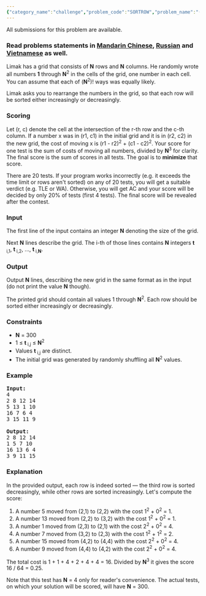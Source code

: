```yaml
---
{"category_name":"challenge","problem_code":"SORTROW","problem_name":"(CH) Bear and Sorted Rows","languages_supported":{"0":"C","1":"CPP14","2":"JAVA","3":"PYTH","4":"PYTH 3.5","5":"PYPY","6":"CS2","7":"PAS fpc","8":"PAS gpc","9":"RUBY","10":"PHP","11":"GO","12":"NODEJS","13":"HASK","14":"SCALA","15":"D","16":"PERL","17":"FORT","18":"WSPC","19":"ADA","20":"CAML","21":"ICK","22":"BF","23":"ASM","24":"CLPS","25":"PRLG","26":"ICON","27":"SCM qobi","28":"PIKE","29":"ST","30":"NICE","31":"LUA","32":"BASH","33":"NEM","34":"LISP sbcl","35":"LISP clisp","36":"SCM guile","37":"JS","38":"ERL","39":"TCL","40":"PERL6","41":"TEXT","42":"SCM chicken","43":"CLOJ","44":"FS"},"max_timelimit":2,"source_sizelimit":50000,"problem_author":"errichto","problem_tester":"xcwgf666","date_added":"23-02-2017","tags":{"0":"challenge","1":"dynamic","2":"errichto","3":"march17","4":"optimization"},"editorial_url":"https://discuss.codechef.com/problems/SORTROW","time":{"view_start_date":1489397400,"submit_start_date":1489397400,"visible_start_date":1489397400,"end_date":1735669800},"is_direct_submittable":false,"layout":"problem"}
---
```

<span class="solution-visible-txt">All submissions for this problem are available.</span><h3> Read problems statements in <a target="_blank" href="http://www.codechef.com/download/translated/MARCH17/mandarin/SORTROW.pdf?v=1">Mandarin Chinese</a>, <a target="_blank" href="http://www.codechef.com/download/translated/MARCH17/russian/SORTROW.pdf?v=1">Russian</a> and <a target="_blank" href="http://www.codechef.com/download/translated/MARCH17/vietnamese/SORTROW.pdf?v=1">Vietnamese</a> as well.</h3>

<p>Limak has a grid that consists of <b>N</b> rows and <b>N</b> columns.
He randomly wrote all numbers <b>1</b> through <b>N</b><sup>2</sup> in the cells of the grid, one number in each cell.
You can assume that each of (<b>N</b><sup>2</sup>)! ways was equally likely.</p>

<p>Limak asks you to rearrange the numbers in the grid, so that each row will be sorted either increasingly or decreasingly.</p>



<h3>Scoring</h3>

<p>Let (r, c) denote the cell at the intersection of the r-th row and the c-th column.
If a number x was in (r1, c1) in the initial grid and it is in (r2, c2) in the new grid, the cost of moving x is (r1 - r2)<sup>2</sup> + (c1 - c2)<sup>2</sup>.
Your score for one test is the sum of costs of moving all numbers, divided by <b>N</b><sup>3</sup> for clarity.
The final score is the sum of scores in all tests. The goal is to <b>minimize</b> that score.</p>

<p>There are 20 tests.
If your program works incorrectly (e.g. it exceeds the time limit or rows aren't sorted) on any of 20 tests, you will get a suitable verdict (e.g. TLE or WA).
Otherwise, you will get AC and your score will be decided by only 20% of tests (first 4 tests).
The final score will be revealed after the contest.</p>



<h3>Input</h3>

<p>The first line of the input contains an integer <b>N</b> denoting the size of the grid.</p>

<p>Next <b>N</b> lines describe the grid.
The i-th of those lines contains <b>N</b> integers <b>t</b><sub> i,1</sub>, <b>t</b><sub> i,2</sub>, ..., <b>t</b><sub> i,<b>N</b></sub>.</p>



<h3>Output</h3>

<p>Output <b>N</b> lines, describing the new grid in the same format as in the input (do not print the value <b>N</b> though).</p>

<p>The printed grid should contain all values 1 through <b>N</b><sup>2</sup>. Each row should be sorted either increasingly or decreasingly.</p>



<h3>Constraints</h3>

<ul>
<li><b>N</b> = 300</li>
<li>1 ≤ <b>t</b><sub> i,j</sub> ≤ <b>N</b><sup>2</sup></li>
<li>Values <b>t</b><sub> i,j</sub> are distinct.</li>
<li>The initial grid was generated by randomly shuffling all <b>N</b><sup>2</sup> values.
</ul>



<h3>Example</h3>

<pre><b>Input:</b>
4
2 8 12 14
5 13 1 10
16 7 6 4
3 15 11 9

<b>Output:</b>
2 8 12 14
1 5 7 10
16 13 6 4
3 9 11 15</pre>


<h3>Explanation</h3>

<p>In the provided output, each row is indeed sorted — the third row is sorted decreasingly, while other rows are sorted increasingly.
Let's compute the score:</p>

<ol>
<li>A number 5 moved from (2,1) to (2,2) with the cost 1<sup>2</sup> + 0<sup>2</sup> = 1.</li>
<li>A number 13 moved from (2,2) to (3,2) with the cost 1<sup>2</sup> + 0<sup>2</sup> = 1.</li>
<li>A number 1 moved from (2,3) to (2,1) with the cost 2<sup>2</sup> + 0<sup>2</sup> = 4.</li>
<li>A number 7 moved from (3,2) to (2,3) with the cost 1<sup>2</sup> + 1<sup>2</sup> = 2.</li>
<li>A number 15 moved from (4,2) to (4,4) with the cost 2<sup>2</sup> + 0<sup>2</sup> = 4.</li>
<li>A number 9 moved from (4,4) to (4,2) with the cost 2<sup>2</sup> + 0<sup>2</sup> = 4.</li>
</ol>

<p>The total cost is 1 + 1 + 4 + 2 + 4 + 4 = 16.
Divided by <b>N</b><sup>3</sup> it gives the score 16 / 64 = 0.25.</p>

<p>Note that this test has <b>N</b> = 4 only for reader's convenience. The actual tests, on which your solution will be scored, will have <b>N</b> = 300.</p>